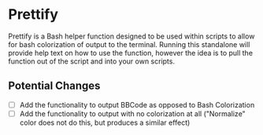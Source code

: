 # Prettify
Prettify is a Bash helper function designed to be used within scripts to allow for bash colorization of output to the terminal. Running this standalone will provide help text on how to use the function, however the idea is to pull the function out of the script and into your own scripts.

## Potential Changes
- [ ] Add the functionality to output BBCode as opposed to Bash Colorization
- [ ] Add the functionality to output with no colorization at all ("Normalize" color does not do this, but produces a similar effect)
